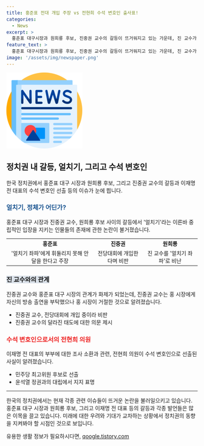 ```yaml
---
title: 홍준표 전대 개입 주장 vs 전현희 수석 변호인 출사표!
categories:
  - News
excerpt: >
  홍준표 대구시장과 원희룡 후보, 진중권 교수의 갈등이 뜨거워지고 있는 가운데, 진 교수가 과거 홍 시장과의 인터뷰를 언급하여 논란이 되고 있습니다. 또한, 원희룡 후보와의 갈등에도 휘말리며 논란이 계속되고 있습니다. 이에 대해 각 당사자들은 서로를 공격하고 있으며, 이에 대한 정당 내부에서도 우려의 목소리가 높아지고 있는 가운데, 이에 관한 논의가 이어지고 있습니다.
feature_text: >
  홍준표 대구시장과 원희룡 후보, 진중권 교수의 갈등이 뜨거워지고 있는 가운데, 진 교수가 과거 홍 시장과의 인터뷰를 언급하여 논란이 되고 있습니다. 또한, 원희룡 후보와의 갈등에도 휘말리며 논란이 계속되고 있습니다. 이에 대해 각 당사자들은 서로를 공격하고 있으며, 이에 대한 정당 내부에서도 우려의 목소리가 높아지고 있는 가운데, 이에 관한 논의가 이어지고 있습니다.
image: '/assets/img/newspaper.png'
---
```


<p><img src="/assets/img/newspaper.png" alt="kimp 속보" /></p>

<h2 data-ke-size="size26">정치권 내 갈등, 얼치기, 그리고 수석 변호인</h2>

<p data-ke-size="size16">한국 정치권에서 홍준표 대구 시장과 원희룡 후보, 그리고 진중권 교수의 갈등과 이재명 전 대표의 수석 변호인 선출 등의 이슈가 눈에 띕니다.</p>

<h3><b><span style="color: #1a5490;">얼치기, 정체가 어딘가?</span></b></h3>

<p data-ke-size="size16">홍준표 대구 시장과 진중권 교수, 원희룡 후보 사이의 갈등에서 '얼치기'라는 이른바 중립적인 입장을 지키는 인물들의 존재에 관한 논란이 불거졌습니다.</p>

<table>
  <tr>
    <td style="text-align: center; height: 17px;"><b>홍준표</b></td>
    <td style="text-align: center; height: 17px;"><b>진중권</b></td>
    <td style="text-align: center; height: 17px;"><b>원희룡</b></td>
  </tr>
  <tr>
    <td style="text-align: center; height: 17px;">'얼치기 좌파'에게 휘둘리지 못해 안달을 한다고 주장</td>
    <td style="text-align: center; height: 17px;">전당대회에 개입한다며 비판</td>
    <td style="text-align: center; height: 17px;">진 교수를 '얼치기 좌파'로 비난</td>
  </tr>
</table>

<h3><b><span style="background-color: #21538527;">진 교수와의 관계</span></b></h3>

<p data-ke-size="size16">진중권 교수와 홍준표 대구 시장의 관계가 화제가 되었는데, 진중권 교수는 홍 시장에게 자신의 방송 출연을 부탁했으나 홍 시장이 거절한 것으로 알려졌습니다.</p>

<ul>
  <li>진중권 교수, 전당대회에 개입 중이라 비판</li>
  <li>진중권 교수의 달라진 태도에 대한 의문 제시</li>
</ul>

<h3><b><span style="color: #ee2323;">수석 변호인으로서의 전현희 의원</span></b></h3>

<p data-ke-size="size16">이재명 전 대표의 부부에 대한 조사 소환과 관련, 전현희 의원이 수석 변호인으로 선출된 사실이 알려졌습니다.</p>

<ul>
  <li>민주당 최고위원 후보로 선출</li>
  <li>윤석열 정권과의 대립에서 지지 표명</li>
</ul>

<hr>

<p data-ke-size="size16">한국의 정치권에서는 현재 각종 관련 이슈들이 뜨거운 논란을 불러일으키고 있습니다. 홍준표 대구 시장과 원희룡 후보, 그리고 이재명 전 대표 등의 갈등과 각종 발언들은 많은 이목을 끌고 있습니다. 미래에 대한 우려와 기대가 교차하는 상황에서 정치권의 동향을 지켜봐야 할 시점인 것으로 보입니다.</p>
유용한 생활 정보가 필요하시다면, <a href="https://qoogle.tistory.com" rel="dofollow">qoogle.tistory.com</a>



